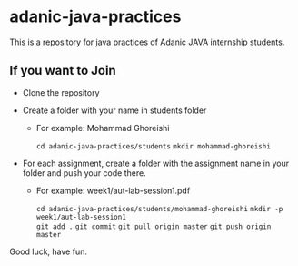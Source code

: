 # adanic-java-practices
This is a repository for java practices of Adanic JAVA internship students.
## If you want to Join
- Clone the repository
- Create a folder with your name in students folder      
	- For example: Mohammad Ghoreishi 
		
		`cd adanic-java-practices/students`
		`mkdir mohammad-ghoreishi`
  
- For each assignment, create a folder with the assignment name in your folder and push your code there.   
	- For example: week1/aut-lab-session1.pdf
		
		`cd adanic-java-practices/students/mohammad-ghoreishi`
		`mkdir -p week1/aut-lab-session1`				
		`git add .`
		`git commit`
		`git pull origin master`
		`git push origin master`

Good luck, have fun.
